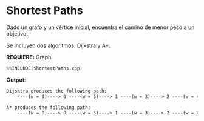 # Shortest Paths

Dado un grafo y un vértice inicial, encuentra el camino de menor peso a un objetivo.

Se incluyen dos algoritmos: Dijkstra y A*.

**REQUIERE:** Graph


```c++
%%INCLUDE(ShortestPaths.cpp)
```


**Output**:

```txt
Dijsktra produces the following path:
	----(w = 0)----> 0 ----(w = 5)----> 1 ----(w = 3)----> 2 ----(w = 4)----> 3 ----(w = 5)----> 4 

A* produces the following path:
	----(w = 0)----> 0 ----(w = 5)----> 1 ----(w = 3)----> 2 ----(w = 4)----> 3 ----(w = 5)----> 4 
```

